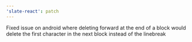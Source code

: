 ```yaml
---
'slate-react': patch
---
```


Fixed issue on android where deleting forward at the end of a block would delete the first character in the next block instead of the linebreak
